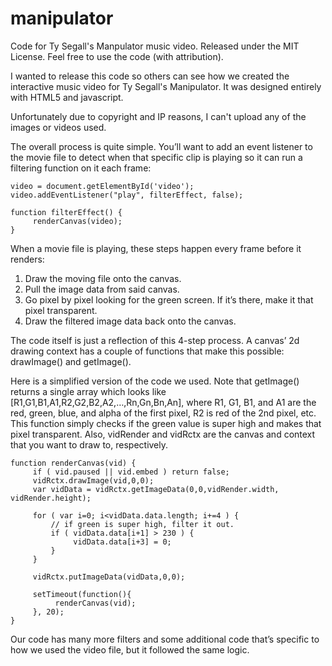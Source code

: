 manipulator
===========

Code for Ty Segall's Manpulator music video.
Released under the MIT License. Feel free to use the code (with attribution).

I wanted to release this code so others can see how we created the interactive music video
for Ty Segall's Manipulator. It was designed entirely with HTML5 and javascript.

Unfortunately due to copyright and IP reasons, I can't upload any of the images or videos
used.

The overall process is quite simple. You’ll want to add an event listener to the movie file to detect when that specific clip is playing so it can run a filtering function on it each frame:

```
video = document.getElementById('video');
video.addEventListener("play", filterEffect, false);

function filterEffect() {
     renderCanvas(video);
}
```

When a movie file is playing, these steps happen every frame before it renders:

1. Draw the moving file onto the canvas.
2. Pull the image data from said canvas.
3. Go pixel by pixel looking for the green screen. If it’s there, make it that pixel transparent.
4. Draw the filtered image data back onto the canvas.

The code itself is just a reflection of this 4-step process. A canvas’ 2d drawing context has a couple of functions that make this possible: drawImage() and getImage().

Here is a simplified version of the code we used. Note that getImage() returns a single array which looks like [R1,G1,B1,A1,R2,G2,B2,A2,…,Rn,Gn,Bn,An], where R1, G1, B1, and A1 are the red, green, blue, and alpha of the first pixel, R2 is red of the 2nd pixel, etc. This function simply checks if the green value is super high and makes that pixel transparent. Also, vidRender and vidRctx are the canvas and context that you want to draw to, respectively.

```
function renderCanvas(vid) {
     if ( vid.paused || vid.embed ) return false;
     vidRctx.drawImage(vid,0,0);
     var vidData = vidRctx.getImageData(0,0,vidRender.width, vidRender.height);

     for ( var i=0; i<vidData.data.length; i+=4 ) {
         // if green is super high, filter it out.
         if ( vidData.data[i+1] > 230 ) {
              vidData.data[i+3] = 0;
         }
     }
     
     vidRctx.putImageData(vidData,0,0);
     
     setTimeout(function(){
          renderCanvas(vid);
     }, 20);
}
```

Our code has many more filters and some additional code that’s specific to how we used the video file, but it followed the same logic.
